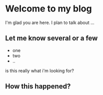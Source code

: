 # Welcome to my blog

I'm glad you are here. I plan to talk about ...

## Let me know several or a few

* one
* two
* ..

is this really what i'm looking for?

## How this happened?
